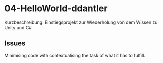 # 04-HelloWorld-ddantler

Kurzbeschreibung: Einstiegsprojekt zur Wiederholung von dem Wissen zu Unity und C#


## Issues
Minimising code with contextualising the task of what it has to fulfill.
